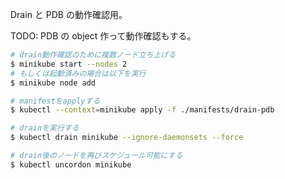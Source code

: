 Drain と PDB の動作確認用。

TODO: PDB の object 作って動作確認もする。

```sh
# drain動作確認のために複数ノード立ち上げる
$ minikube start --nodes 2
# もしくは起動済みの場合は以下を実行
$ minikube node add

# manifestをapplyする
$ kubectl --context=minikube apply -f ./manifests/drain-pdb

# drainを実行する
$ kubectl drain minikube --ignore-daemonsets --force

# drain後のノードを再びスケジュール可能にする
$ kubectl uncordon minikube
```
